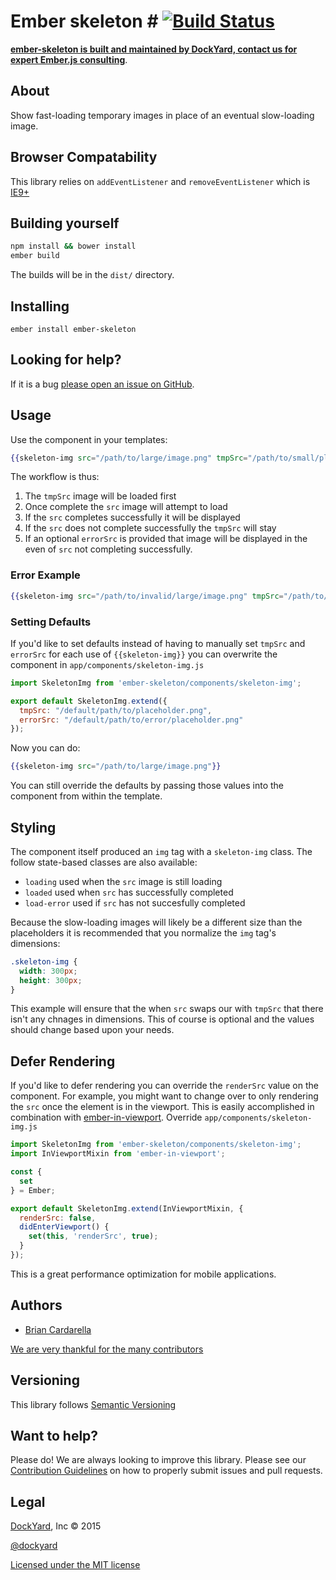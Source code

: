 # Ember skeleton # [![Build Status](https://secure.travis-ci.org/DockYard/ember-skeleton.svg?branch=master)](http://travis-ci.org/DockYard/ember-skeleton)

**[ember-skeleton is built and maintained by DockYard, contact us for expert Ember.js consulting](https://dockyard.com/ember-consulting)**.

## About ##

Show fast-loading temporary images in place of an eventual slow-loading
image.

## Browser Compatability ##

This library relies on `addEventListener` and `removeEventListener`
which is
[IE9+](https://developer.mozilla.org/en-US/docs/Web/API/EventTarget/addEventListener#Browser_compatibility)

## Building yourself ##

```bash
npm install && bower install
ember build
```

The builds will be in the `dist/` directory.

## Installing ##

`ember install ember-skeleton`

## Looking for help? ##

If it is a bug [please open an issue on GitHub](https://github.com/dockyard/ember-skeleton/issues).

## Usage ##

Use the component in your templates:

```hbs
{{skeleton-img src="/path/to/large/image.png" tmpSrc="/path/to/small/placeholder.png"}}
```

The workflow is thus:

1. The `tmpSrc` image will be loaded first
2. Once complete the `src` image will attempt to load
3. If the `src` completes successfully it will be displayed
4. If the `src` does not complete successfully the `tmpSrc` will stay
5. If an optional `errorSrc` is provided that image will be displayed in
   the even of `src` not completing successfully.

### Error Example ###

```hbs
{{skeleton-img src="/path/to/invalid/large/image.png" tmpSrc="/path/to/small/placeholder.png" errorSrc="/path/to/error/placeholder.png"}}
```

### Setting Defaults ###

If you'd like to set defaults instead of having to manually set `tmpSrc`
and `errorSrc` for each use of `{{skeleton-img}}` you can overwrite the
component in `app/components/skeleton-img.js`

```javascript
import SkeletonImg from 'ember-skeleton/components/skeleton-img';

export default SkeletonImg.extend({
  tmpSrc: "/default/path/to/placeholder.png",
  errorSrc: "/default/path/to/error/placeholder.png"
});
```

Now you can do:

```hbs
{{skeleton-img src="/path/to/large/image.png"}}
```

You can still override the defaults by passing those values into the
component from within the template.

## Styling ##

The component itself produced an `img` tag with a `skeleton-img` class.
The follow state-based classes are also available:

* `loading` used when the `src` image is still loading
* `loaded` used when `src` has successfully completed
* `load-error` used if `src` has not succesfully completed

Because the slow-loading images will likely be a different size than the
placeholders it is recommended that you normalize the `img` tag's
dimensions:

```css
.skeleton-img {
  width: 300px;
  height: 300px;
}
```

This example will ensure that the when `src` swaps our with `tmpSrc`
that there isn't any chnages in dimensions. This of course is optional
and the values should change based upon your needs.

## Defer Rendering ##

If you'd like to defer rendering you can override the `renderSrc` value
on the component. For example, you might want to change over to only
rendering the `src` once the element is in the viewport. This is easily
accomplished in combination with
[ember-in-viewport](https://github.com/dockyard/ember-in-viewport).
Override `app/components/skeleton-img.js`

```javascript
import SkeletonImg from 'ember-skeleton/components/skeleton-img';
import InViewportMixin from 'ember-in-viewport';

const {
  set
} = Ember;

export default SkeletonImg.extend(InViewportMixin, {
  renderSrc: false,
  didEnterViewport() {
    set(this, 'renderSrc', true);
  }
});
```

This is a great performance optimization for mobile applications.

## Authors ##

* [Brian Cardarella](http://twitter.com/bcardarella)

[We are very thankful for the many contributors](https://github.com/dockyard/ember-skeleton/graphs/contributors)

## Versioning ##

This library follows [Semantic Versioning](http://semver.org)

## Want to help? ##

Please do! We are always looking to improve this library. Please see our
[Contribution Guidelines](https://github.com/dockyard/ember-skeleton/blob/master/CONTRIBUTING.md)
on how to properly submit issues and pull requests.

## Legal ##

[DockYard](http://dockyard.com/ember-consulting), Inc &copy; 2015

[@dockyard](http://twitter.com/dockyard)

[Licensed under the MIT license](http://www.opensource.org/licenses/mit-license.php)

